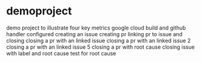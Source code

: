 # demoproject
demo project to illustrate four key metrics
google cloud build and github handler configured 
creating an issue creating pr linking pr to issue and closing
closing a pr with an linked issue
closing a pr with an linked issue 2
closing a pr with an linked issue 5
closing a pr with root cause
closing issue with label and root cause
test for root cause

